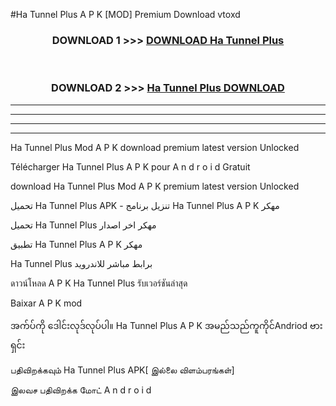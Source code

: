 #Ha Tunnel Plus  A P K [MOD] Premium Download vtoxd



<div align="center">

<h3>DOWNLOAD 1 >>> <a href="https://teeasianyam.web.app?sq=Ha Tunnel Plus ">DOWNLOAD Ha Tunnel Plus  </a></h3><br>

<h3>DOWNLOAD 2 >>> <a href="https://teeasianyam.web.app?sq=Ha Tunnel Plus  ">Ha Tunnel Plus   DOWNLOAD </a></h3>

</div>


----------------------------------------------------------

----------------------------------------------------------

----------------------------------------------------------

----------------------------------------------------------


Ha Tunnel Plus   Mod A P K download premium latest version Unlocked

Télécharger Ha Tunnel Plus   A P K pour A n d r o i d Gratuit

download Ha Tunnel Plus   Mod A P K premium latest version Unlocked

تحميل Ha Tunnel Plus   APK - تنزيل برنامج Ha Tunnel Plus   A P K مهكر

تحميل Ha Tunnel Plus   مهكر اخر اصدار

تطبيق Ha Tunnel Plus   A P K مهكر

Ha Tunnel Plus   برابط مباشر للاندرويد

ดาวน์โหลด A P K Ha Tunnel Plus   รับเวอร์ชันล่าสุด

Baixar A P K mod

အက်ပ်ကို ဒေါင်းလုဒ်လုပ်ပါ။ Ha Tunnel Plus   A P K အမည်သည်ကူကိုင်Andriod ဗားရှင်း

பதிவிறக்கவும் Ha Tunnel Plus   APK[ இல்லை விளம்பரங்கள்] 
 
இலவச பதிவிறக்க மோட் A n d r o i d



